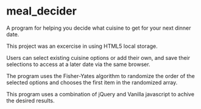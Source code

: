 # meal_decider
A program for helping you decide what cuisine to get for your next dinner date.

This project was an excercise in using HTML5 local storage. 

Users can select existing cuisine options or add their own, and save their selections to access at a later date via the same browser.

The program uses the Fisher-Yates algorithm to randomize the order of the selected options and chooses the first item in the randomized array. 

This program uses a combination of jQuery and Vanilla javascript to achive the desired results.

